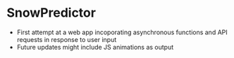 # SnowPredictor

- First attempt at a web app incoporating asynchronous functions and API requests in response to user input
- Future updates might include JS animations as output
